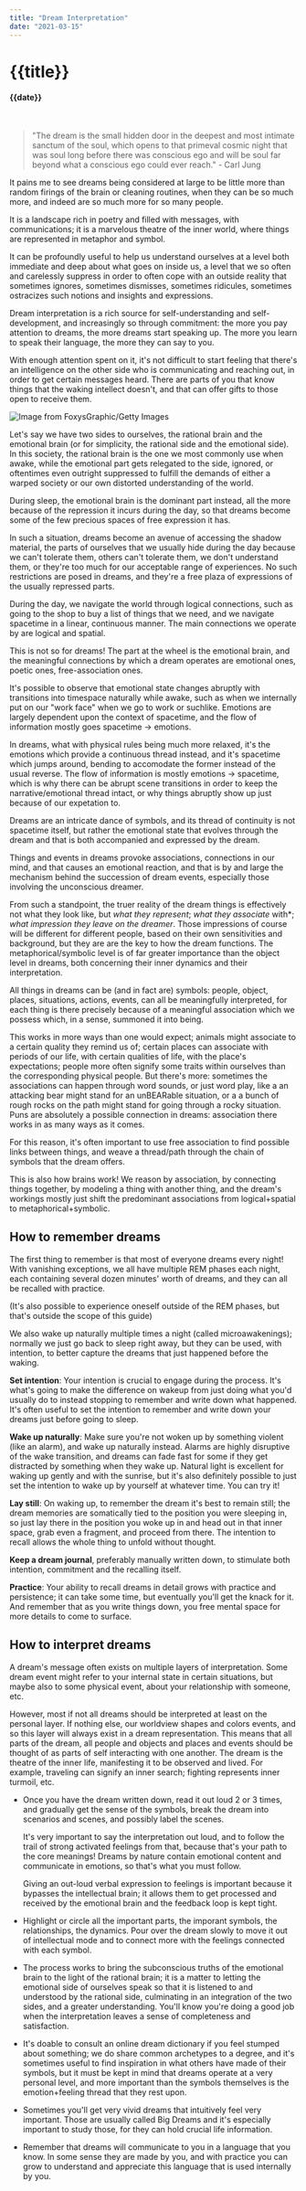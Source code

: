 ```yaml
---
title: "Dream Interpretation"
date: "2021-03-15"
---
```

# {{title}}

#### {{date}}

<br>

> "The dream is the small hidden door in the deepest and most intimate sanctum of the soul, which opens to that primeval cosmic night that was soul long before there was conscious ego and will be soul far beyond what a conscious ego could ever reach." - Carl Jung

It pains me to see dreams being considered at large to be little more than random firings of the brain or cleaning routines, when they can be so much more, and indeed are so much more for so many people. 

It is a landscape rich in poetry and filled with messages, with communications; it is a marvelous theatre of the inner world, where things are represented in metaphor and symbol.

It can be profoundly useful to help us understand ourselves at a level both immediate and deep about what goes on inside us, a level that we so often and carelessly suppress in order to often cope with an outside reality that sometimes ignores, sometimes dismisses, sometimes ridicules, sometimes ostracizes such notions and insights and expressions.

Dream interpretation is a rich source for self-understanding and self-development, and increasingly so through commitment: the more you pay attention to dreams, the more dreams start speaking up. The more you learn to speak their language, the more they can say to you.

With enough attention spent on it, it's not difficult to start feeling that there's an intelligence on the other side who is communicating and reaching out, in order to get certain messages heard. There are parts of you that know things that the waking intellect doesn't, and that can offer gifts to those open to receive them.

![Image from FoxysGraphic/Getty Images](https://purewows3.imgix.net/images/articles/2020_06/weird-coronavirus-dreams-cat.jpg)

Let's say we have two sides to ourselves, the rational brain and the emotional brain (or for simplicity, the rational side and the emotional side). In this society, the rational brain is the one we most commonly use when awake, while the emotional part gets relegated to the side, ignored, or oftentimes even outright suppressed to fulfill the demands of either a warped society or our own distorted understanding of the world.

During sleep, the emotional brain is the dominant part instead, all the more because of the repression it incurs during the day, so that dreams become some of the few precious spaces of free expression it has.

In such a situation, dreams become an avenue of accessing the shadow material, the parts of ourselves that we usually hide during the day because we can't tolerate them, others can't tolerate them, we don't understand them, or they're too much for our acceptable range of experiences. No such restrictions are posed in dreams, and they're a free plaza of expressions of the usually repressed parts.

During the day, we navigate the world through logical connections, such as going to the shop to buy a list of things that we need, and we navigate spacetime in a linear, continuous manner. The main connections we operate by are logical and spatial.

This is not so for dreams! The part at the wheel is the emotional brain, and the meaningful connections by which a dream operates are emotional ones, poetic ones, free-association ones.

It's possible to observe that emotional state changes abruptly with transitions into timespace naturally while awake, such as when we internally put on our "work face" when we go to work or suchlike. Emotions are largely dependent upon the context of spacetime, and the flow of information mostly goes spacetime -> emotions.

In dreams, what with physical rules being much more relaxed, it's the emotions which provide a continuous thread instead, and it's spacetime which jumps around, bending to accomodate the former instead of the usual reverse. The flow of information is mostly emotions -> spacetime, which is why there can be abrupt scene transitions in order to keep the narrative/emotional thread intact, or why things abruptly show up just because of our expetation to.

Dreams are an intricate dance of symbols, and its thread of continuity is not spacetime itself, but rather the emotional state that evolves through the dream and that is both accompanied and expressed by the dream.

Things and events in dreams provoke associations, connections in our mind, and that causes an emotional reaction, and that is by and large the mechanism behind the succession of dream events, especially those involving the unconscious dreamer.

From such a standpoint, the truer reality of the dream things is effectively not what they look like, but *what they represent*; *what they associate* with*; *what impression they leave on the dreamer*. Those impressions of course will be different for different people, based on their own sensitivities and background, but they are are the key to how the dream functions. The metaphorical/symbolic level is of far greater importance than the object level in dreams, both concerning their inner dynamics and their interpretation.

All things in dreams can be (and in fact are) symbols: people, object, places, situations, actions, events, can all be meaningfully interpreted, for each thing is there precisely because of a meaningful association which we possess which, in a sense, summoned it into being. 

This works in more ways than one would expect; animals might associate to a certain quality they remind us of; certain places can associate with periods of our life, with certain qualities of life, with the place's expectations; people more often signify some traits within ourselves than the corresponding physical people. But there's more: sometimes the associations can happen through word sounds, or just word play, like a an attacking bear might stand for an unBEARable situation, or a a bunch of rough rocks on the path might stand for going through a rocky situation. Puns are absolutely a possible connection in dreams: association there works in as many ways as it comes.

For this reason, it's often important to use free association to find possible links between things, and weave a thread/path through the chain of symbols that the dream offers.

This is also how brains work! We reason by association, by connecting things together, by modeling a thing with another thing, and the dream's workings mostly just shift the predominant associations from logical+spatial to metaphorical+symbolic.

## How to remember dreams

The first thing to remember is that most of everyone dreams every night! With vanishing exceptions, we all have multiple REM phases each night, each containing several dozen minutes' worth of dreams, and they can all be recalled with practice. 

(It's also possible to experience oneself outside of the REM phases, but that's outside the scope of this guide)

We also wake up naturally multiple times a night (called microawakenings); normally we just go back to sleep right away, but they can be used, with intention, to better capture the dreams that just happened before the waking.

**Set intention**: Your intention is crucial to engage during the process. It's what's going to make the difference on wakeup from just doing what you'd usually do to instead stopping to remember and write down what happened. It's often useful to set the intention to remember and write down your dreams just before going to sleep.

**Wake up naturally**: Make sure you're not woken up by something violent (like an alarm), and wake up naturally instead. Alarms are highly disruptive of the wake transition, and dreams can fade fast for some if they get distracted by something when they wake up. Natural light is excellent for waking up gently and with the sunrise, but it's also definitely possible to just set the intention to wake up by yourself at whatever time. You can try it!

**Lay still**: On waking up, to remember the dream it's best to remain still; the dream memories are somatically tied to the position you were sleeping in, so just lay there in the position you woke up in and head out in that inner space, grab even a fragment, and proceed from there. The intention to recall allows the whole thing to unfold without thought.

**Keep a dream journal**, preferably manually written down, to stimulate both intention, commitment and the recalling itself. 

**Practice**: Your ability to recall dreams in detail grows with practice and persistence; it can take some time, but eventually you'll get the knack for it. And remember that as you write things down, you free mental space for more details to come to surface.

## How to interpret dreams

A dream's message often exists on multiple layers of interpretation. Some dream event might refer to your internal state in certain situations, but maybe also to some physical event, about your relationship with someone, etc.

However, most if not all dreams should be interpreted at least on the personal layer. If nothing else, our worldview shapes and colors events, and so this layer will always exist in a dream representation. This means that all parts of the dream, all people and objects and places and events should be thought of as parts of self interacting with one another. The dream is the theatre of the inner life, manifesting it to be observed and lived. For example, traveling can signify an inner search; fighting represents inner turmoil, etc.

- Once you have the dream written down, read it out loud 2 or 3 times, and gradually get the sense of the symbols, break the dream into scenarios and scenes, and possibly label the scenes.

  It's very important to say the interpretation out loud, and to follow the trail of strong activated feelings from that, because that's your path to the core meanings! Dreams by nature contain emotional content and communicate in emotions, so that's what you must follow.

  Giving an out-loud verbal expression to feelings is important because it bypasses the intellectual brain; it allows them to get processed and received by the emotional brain and the feedback loop is kept tight.

- Highlight or circle all the important parts, the imporant symbols, the relationships, the dynamics. Pour over the dream slowly to move it out of intellectual mode and to connect more with the feelings connected with each symbol.

- The process works to bring the subconscious truths of the emotional brain to the light of the rational brain; it is a matter to letting the emotional side of ourselves speak so that it is listened to and understood by the rational side, culminating in an integration of the two sides, and a greater understanding. You'll know you're doing a good job when the interpretation leaves a sense of completeness and satisfaction.

- It's doable to consult an online dream dictionary if you feel stumped about something; we do share common archetypes to a degree, and it's sometimes useful to find inspiration in what others have made of their symbols, but it must be kept in mind that dreams operate at a very personal level, and more important than the symbols themselves is the emotion+feeling thread that they rest upon.

- Sometimes you'll get very vivid dreams that intuitively feel very important. Those are usually called Big Dreams and it's especially important to study those, for they can hold crucial life information. 

- Remember that dreams will communicate to you in a language that you know. In some sense they are made by you, and with practice you can grow to understand and appreciate this language that is used internally by you.
